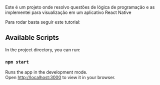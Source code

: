 Este é um projeto onde resolvo questões de lógica de programação e as implementei para visualização em um aplicativo React Native

Para rodar basta seguir este tutorial:

## Available Scripts

In the project directory, you can run:

### `npm start`

Runs the app in the development mode.\
Open [http://localhost:3000](http://localhost:3000) to view it in your browser.

